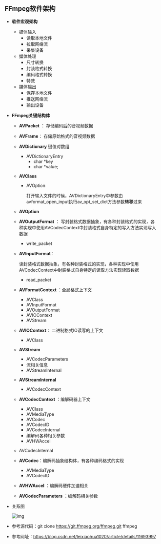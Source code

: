 ## FFmpeg软件架构

- **软件宏观架构**

  - 媒体输入
    - 读取本地文件
    - 拉取网络流
    - 采集设备
  - 媒体处理
    - 尺寸转换
    - 封装格式转换
    - 编码格式转换
    - 特效
  - 媒体输出
    - 保存本地文件
    - 推送网络流
    - 输出设备

- **FFmpeg关键结构体**

  - **AVPacket** ： 存储编码后的音视频数据

  - **AVFrame**： 存储原始格式的音视频数据

  - **AVDictionary** 键值对数组

    - AVDictionaryEntry
      - char *key
      - char *value;

  - **AVClass**

    - AVOption

      打开输入文件的时候，AVDictionaryEntry中参数由avformat_open_input执行av_opt_set_dict方法参数**转移**过来

  - **AVOption**

  - **AVOutputFormat**  ： 写封装格式数据抽象，有各种封装格式的实现，各种实现中使用AVCodecContext中封装格式自身特定的写入方法实现写入数据

    - write_packet

  - **AVInputFormat**：

     读封装格式数据抽象，有各种封装格式的实现，各种实现中使用AVCodecContext中封装格式自身特定的读取方法实现读取数据

    - read_packet

  - **AVFormatContext** ：全局格式上下文

    - AVClass
    - AVInputFormat
    - AVOutputFormat
    - AVIOContext
    - AVStream

  - **AVIOContext**： 二进制格式IO读写的上下文

    - AVClass

  - **AVStream**

    - AVCodecParameters
    - 流相关信息
    - AVStreamInternal

  - **AVStreamInternal**

    - AVCodecContext

  - **AVCodecContext** ：编解码器上下文

    - AVClass
    - AVMediaType
    - AVCodec
    - AVCodecID
    - AVCodecInternal
    - 编解码各种相关参数
    - AVHWAccel

  - AVCodecInternal

  - **AVCodec**：编解码抽象结构体，有各种编码格式的实现

    - AVMediaType
    - AVCodecID

  - **AVHWAccel** ：编解码硬件加速相关

  - **AVCodecParameters** ：编解码相关参数
  
- 关系图

  ![img](https://img-blog.csdn.net/20130914204051125?watermark/2/text/aHR0cDovL2Jsb2cuY3Nkbi5uZXQvbGVpeGlhb2h1YTEwMjA=/font/5a6L5L2T/fontsize/400/fill/I0JBQkFCMA==/dissolve/70/gravity/Center)

- 参考源代码：git clone https://git.ffmpeg.org/ffmpeg.git ffmpeg
- 参考网址：https://blog.csdn.net/leixiaohua1020/article/details/11693997